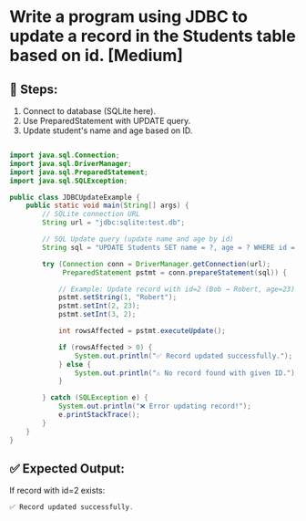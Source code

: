 # Write a program using JDBC to update a record in the Students table based on id. [Medium]

## 🔹 Steps:
1. Connect to database (SQLite here).
2. Use PreparedStatement with UPDATE query.
3. Update student's name and age based on ID.

```java

import java.sql.Connection;
import java.sql.DriverManager;
import java.sql.PreparedStatement;
import java.sql.SQLException;

public class JDBCUpdateExample {
    public static void main(String[] args) {
        // SQLite connection URL
        String url = "jdbc:sqlite:test.db";

        // SQL Update query (update name and age by id)
        String sql = "UPDATE Students SET name = ?, age = ? WHERE id = ?";

        try (Connection conn = DriverManager.getConnection(url);
             PreparedStatement pstmt = conn.prepareStatement(sql)) {

            // Example: Update record with id=2 (Bob → Robert, age=23)
            pstmt.setString(1, "Robert");
            pstmt.setInt(2, 23);
            pstmt.setInt(3, 2);

            int rowsAffected = pstmt.executeUpdate();

            if (rowsAffected > 0) {
                System.out.println("✅ Record updated successfully.");
            } else {
                System.out.println("⚠️ No record found with given ID.");
            }

        } catch (SQLException e) {
            System.out.println("❌ Error updating record!");
            e.printStackTrace();
        }
    }
}

```

## ✅ Expected Output:

If record with id=2 exists:

```java
✅ Record updated successfully.
```
